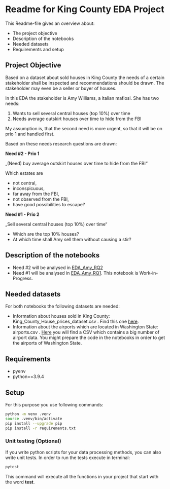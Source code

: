 # Readme for King County EDA Project

This Readme-file gives an overview about:
* The project objective
* Description of the notebooks
* Needed datasets
* Requirements and setup

## Project Objective

Based on a dataset about sold houses in King County the needs of a certain stakeholder shall be inspected and recommendations should be drawn. The stakeholder may even be a seller or buyer of houses.

In this EDA the stakeholder is Amy Williams, a italian mafiosi. She has two needs:

1. Wants to sell several central houses (top 10%) over time
2. Needs average outskirt houses over time to hide from the FBI

My assumption is, that the second need is more urgent, so that it will be on prio 1 and handled first.

Based on these needs research questions are drawn:

**Need #2 - Prio 1**

„(Need) buy average outskirt houses over time to hide from the FBI“

Which estates are
* not central, 
* inconspicuous, 
* far away from the FBI, 
* not observed from the FBI,
* have good possibilities to escape?

**Need #1 - Prio 2**

„Sell several central houses (top 10%) over time“

* Which are the top 10% houses?
* At which time shall Amy sell them without causing a stir? 

## Description of the notebooks

* Need #2 will be analysed in [EDA_Amy_RQ2](EDA_Amy_RQ2)
* Need #1 will be analysed in [EDA_Amy_RQ1](EDA_Amy_RQ1). This notebook is Work-in-Progress.

## Needed datasets

For both notebooks the following datasets are needed:
* Information about houses sold in King County: King_County_House_prices_dataset.csv . Find this one [here](https://www.kaggle.com/harlfoxem/housesalesprediction).
* Information about the airports which are located in Washington State: airports.csv . [Here](https://davidmegginson.github.io/ourairports-data/airports.csv) you will find a CSV which contains a big number of airport data. You might prepare the code in the notebooks in order to get the airports of Washington State.


## Requirements

- pyenv
- python==3.9.4

## Setup

For this purpose you use following commands:

```bash
python -m venv .venv
source .venv/bin/activate
pip install --upgrade pip
pip install -r requirements.txt
```

### Unit testing (Optional)

If you write python scripts for your data processing methods, you can also write unit tests. In order to run the tests execute in terminal:

```bash
pytest
```

This command will execute all the functions in your project that start with the word **test**.
